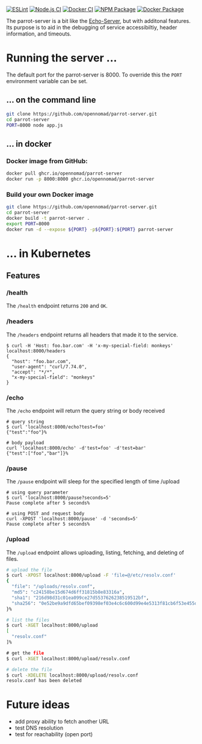 [![ESLint](https://github.com/opennomad/parrot-server/actions/workflows/eslint.yaml/badge.svg)](https://github.com/opennomad/parrot-server/actions/workflows/eslint.yaml)
[![Node.js CI](https://github.com/opennomad/parrot-server/actions/workflows/node.js.yaml/badge.svg)](https://github.com/opennomad/parrot-server/actions/workflows/node.js.yaml)
[![Docker CI](https://github.com/opennomad/parrot-server/actions/workflows/docker.yaml/badge.svg)](https://github.com/opennomad/parrot-server/actions/workflows/docker.yaml)
[![NPM Package](https://github.com/opennomad/parrot-server/actions/workflows/npm-publish.yaml/badge.svg)](https://github.com/opennomad/parrot-server/actions/workflows/npm-publish.yaml)
[![Docker Package](https://github.com/opennomad/parrot-server/actions/workflows/docker-publish.yaml/badge.svg)](https://github.com/opennomad/parrot-server/actions/workflows/docker-publish.yaml)

The parrot-server is a bit like the [Echo-Server](https://ealenn.github.io/Echo-Server/), but with additonal features. Its purpose is to aid in the debugging of service accessibiltiy, header information, and timeouts.

# Running the server ...

The default port for the parrot-server is 8000. To override this the `PORT` environment variable can be set.

## ... on the command line

```sh
git clone https://github.com/opennomad/parrot-server.git
cd parrot-server
PORT=8000 node app.js 
```

## ... in docker

### Docker image from GitHub:
```sh
docker pull ghcr.io/opennomad/parrot-server
docker run -p 8000:8000 ghcr.io/opennomad/parrot-server
```

### Build your own Docker image
```sh
git clone https://github.com/opennomad/parrot-server.git
cd parrot-server
docker build -t parrot-server .
export PORT=8000
docker run -d --expose ${PORT} -p${PORT}:${PORT} parrot-server
```

# ... in Kubernetes

## Features


### /health
The `/health` endpoint returns `200` and `OK`.

### /headers

The `/headers` endpoint returns all headers that made it to the service.
```
$ curl -H 'Host: foo.bar.com' -H 'x-my-special-field: monkeys' localhost:8000/headers
{
  "host": "foo.bar.com",
  "user-agent": "curl/7.74.0",
  "accept": "*/*",
  "x-my-special-field": "monkeys"
}
```

### /echo
The `/echo` endpoint will return the query string or body received

```
# query string
$ curl 'localhost:8000/echo?test=foo'
{"test":"foo"}% 

# body payload
curl 'localhost:8000/echo' -d'test=foo' -d'test=bar'
{"test":["foo","bar"]}% 
```

### /pause

The `/pause` endpoint will sleep for the specified length of time
/upload

```
# using query parameter
$ curl 'localhost:8000/pause?seconds=5'
Pause complete after 5 seconds% 

# using POST and request body
curl -XPOST 'localhost:8000/pause' -d 'seconds=5'
Pause complete after 5 seconds%
```

### /upload
The `/upload` endpoint allows uploading, listing, fetching, and deleting of files.

```sh
# upload the file
$ curl -XPOST localhost:8000/upload -F 'file=@/etc/resolv.conf'
{
  "file": "/uploads/resolv.conf",
  "md5": "c24158be15d674d6ff31815b8e83316a",
  "sha1": "216d98d31c01ea099ce27d5537626238519512bf",
  "sha256": "0e52be9a9dfd65bef09398ef03e4c6c600d99e4e5313f81cb6f53e455dbf7c30"
}%

# list the files
$ curl -XGET localhost:8000/upload
[
  "resolv.conf"
]%

# get the file
$ curl -XGET localhost:8000/upload/resolv.conf

# delete the file
$ curl -XDELETE localhost:8000/upload/resolv.conf
resolv.conf has been deleted
```

# Future ideas
- add proxy ability to fetch another URL
- test DNS resolution
- test for reachability (open port)
